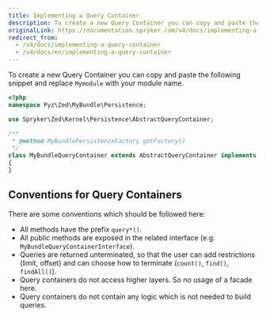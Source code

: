 ```yaml
---
title: Implementing a Query Container
description: To create a new Query Container you can copy and paste the snippet from this article and replace Mymodule with your module name.
originalLink: https://documentation.spryker.com/v4/docs/implementing-a-query-container
redirect_from:
  - /v4/docs/implementing-a-query-container
  - /v4/docs/en/implementing-a-query-container
---
```



To create a new Query Container you can copy and paste the following snippet and replace `Mymodule` with your module name.

```php
<?php
namespace Pyz\Zed\MyBundle\Persistence;

use Spryker\Zed\Kernel\Persistence\AbstractQueryContainer;

/**
 * @method MyBundlePersistenceFactory getFactory()
 */
class MyBundleQueryContainer extends AbstractQueryContainer implements MyBundleQueryContainerInterface
{
}
```

## Conventions for Query Containers

There are some conventions which should be followed here:

* All methods have the prefix `query*()`.
* All public methods are exposed in the related interface (e.g. `MyBundleQueryContainerInterface`).
* Queries are returned unterminated, so that the user can add restrictions (limit, offset) and can choose how to terminate (`count()`, `find()`, `findAll()`).
* Query containers do not access higher layers. So no usage of a facade here.
* Query containers do not contain any logic which is not needed to build queries.

